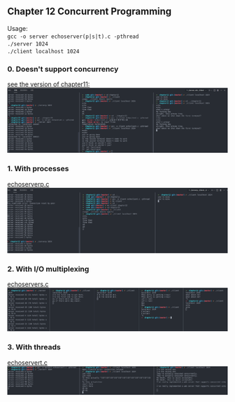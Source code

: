 ## Chapter 12 Concurrent Programming  

Usage:  
`gcc -o server echoserver(p|s|t).c -pthread`  
`./server 1024`  
`./client localhost 1024`  

### 0. Doesn't support concurrency  

[see the version of chapter11:](../chapter11/echoserver.c)  
![](./server_no_concurrency.png)


### 1. With processes  

[echoserverp.c](./echoserverp.c)  
![](./serverp.png)  

### 2. With I/O multiplexing  

[echoservers.c](./echoservers.c)  
![](./servers.png)  

### 3. With threads  

[echoservert.c](./echoservert.c)  
![](./servert.png)  







